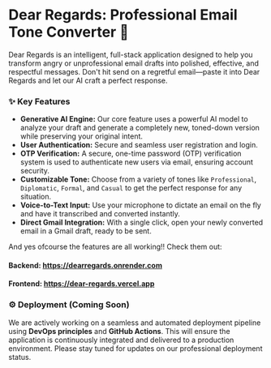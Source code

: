 # Dear Regards: Professional Email Tone Converter 📧

Dear Regards is an intelligent, full-stack application designed to help you transform angry or unprofessional email drafts into polished, effective, and respectful messages. Don't hit send on a regretful email—paste it into Dear Regards and let our AI craft a perfect response.

### ✨ Key Features

  * **Generative AI Engine:** Our core feature uses a powerful AI model to analyze your draft and generate a completely new, toned-down version while preserving your original intent.
  * **User Authentication:** Secure and seamless user registration and login.
  * **OTP Verification:** A secure, one-time password (OTP) verification system is used to authenticate new users via email, ensuring account security.
  * **Customizable Tone:** Choose from a variety of tones like `Professional`, `Diplomatic`, `Formal`, and `Casual` to get the perfect response for any situation.
  * **Voice-to-Text Input:** Use your microphone to dictate an email on the fly and have it transcribed and converted instantly.
  * **Direct Gmail Integration:** With a single click, open your newly converted email in a Gmail draft, ready to be sent.

And yes ofcourse the features are all working!!
Check them out:
#### Backend: https://dearregards.onrender.com
#### Frontend: https://dear-regards.vercel.app

### ⚙️ Deployment (Coming Soon)

We are actively working on a seamless and automated deployment pipeline using **DevOps principles** and **GitHub Actions**. This will ensure the application is continuously integrated and delivered to a production environment. Please stay tuned for updates on our professional deployment status.